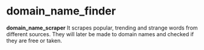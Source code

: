 # domain_name_finder

**domain_name_scraper**
It scrapes popular, trending and strange words from different sources. They will later be made to domain names and checked if they are free or taken.